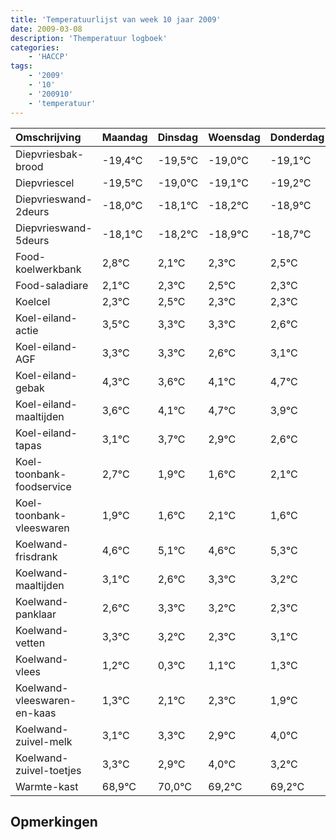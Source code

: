 ```yaml
---
title: 'Temperatuurlijst van week 10 jaar 2009'
date: 2009-03-08
description: 'Themperatuur logboek'
categories:
    - 'HACCP'
tags:
    - '2009'
    - '10'
    - '200910'
    - 'temperatuur'
---
```

|Omschrijving|Maandag|Dinsdag|Woensdag|Donderdag|Vrijdag|Zaterdag|Zondag|
|:---|:---|:---|:---|:---|:---|:---|:---|
|Diepvriesbak-brood|-19,4°C|-19,5°C|-19,0°C|-19,1°C|-19,2°C|-19,9°C|-19,7°C|
|Diepvriescel|-19,5°C|-19,0°C|-19,1°C|-19,2°C|-19,9°C|-19,7°C|-19,5°C|
|Diepvrieswand-2deurs|-18,0°C|-18,1°C|-18,2°C|-18,9°C|-18,7°C|-18,5°C|-18,7°C|
|Diepvrieswand-5deurs|-18,1°C|-18,2°C|-18,9°C|-18,7°C|-18,5°C|-18,7°C|-18,7°C|
|Food-koelwerkbank|2,8°C|2,1°C|2,3°C|2,5°C|2,3°C|2,3°C|1,6°C|
|Food-saladiare|2,1°C|2,3°C|2,5°C|2,3°C|2,3°C|1,6°C|2,1°C|
|Koelcel|2,3°C|2,5°C|2,3°C|2,3°C|1,6°C|2,1°C|2,7°C|
|Koel-eiland-actie|3,5°C|3,3°C|3,3°C|2,6°C|3,1°C|3,7°C|2,9°C|
|Koel-eiland-AGF|3,3°C|3,3°C|2,6°C|3,1°C|3,7°C|2,9°C|2,6°C|
|Koel-eiland-gebak|4,3°C|3,6°C|4,1°C|4,7°C|3,9°C|3,6°C|4,1°C|
|Koel-eiland-maaltijden|3,6°C|4,1°C|4,7°C|3,9°C|3,6°C|4,1°C|3,6°C|
|Koel-eiland-tapas|3,1°C|3,7°C|2,9°C|2,6°C|3,1°C|2,6°C|3,3°C|
|Koel-toonbank-foodservice|2,7°C|1,9°C|1,6°C|2,1°C|1,6°C|2,3°C|2,2°C|
|Koel-toonbank-vleeswaren|1,9°C|1,6°C|2,1°C|1,6°C|2,3°C|2,2°C|1,3°C|
|Koelwand-frisdrank|4,6°C|5,1°C|4,6°C|5,3°C|5,2°C|4,3°C|5,1°C|
|Koelwand-maaltijden|3,1°C|2,6°C|3,3°C|3,2°C|2,3°C|3,1°C|3,3°C|
|Koelwand-panklaar|2,6°C|3,3°C|3,2°C|2,3°C|3,1°C|3,3°C|2,9°C|
|Koelwand-vetten|3,3°C|3,2°C|2,3°C|3,1°C|3,3°C|2,9°C|4,0°C|
|Koelwand-vlees|1,2°C|0,3°C|1,1°C|1,3°C|0,9°C|2,0°C|1,2°C|
|Koelwand-vleeswaren-en-kaas|1,3°C|2,1°C|2,3°C|1,9°C|3,0°C|2,2°C|2,2°C|
|Koelwand-zuivel-melk|3,1°C|3,3°C|2,9°C|4,0°C|3,2°C|3,2°C|3,6°C|
|Koelwand-zuivel-toetjes|3,3°C|2,9°C|4,0°C|3,2°C|3,2°C|3,6°C|3,6°C|
|Warmte-kast|68,9°C|70,0°C|69,2°C|69,2°C|69,6°C|69,6°C|69,2°C|

## Opmerkingen


